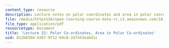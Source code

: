 ```yaml
---
content_type: resource
description: Lecture notes on polar coordinates and area in polar coordinates.
file: /media/https%3A/open-learning-course-data-rc.s3.amazonaws.com/18-01-single-variable-calculus-fall-2006/812b038d42079f12b9c82df443eab41c_lec32.pdf
file_type: application/pdf
resourcetype: Document
title: 'Lecture 32: Polar Co-ordinates, Area in Polar Co-ordinates'
uid: 812b038d-4207-9f12-b9c8-2df443eab41c
---
```

